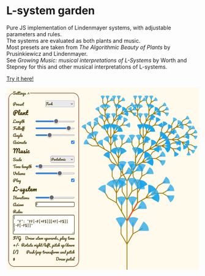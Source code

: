 # L-system garden

Pure JS implementation of Lindenmayer systems, with adjustable parameters and rules.  
The systems are evaluated as both plants and music.  
Most presets are taken from _The Algorithmic Beauty of Plants_ by Prusinkiewicz and Lindenmayer.  
See _Growing Music: musical interpretations of L-Systems_ by Worth and Stepney for this and other musical interpretations of L-systems.

[Try it here!](https://toberge.github.io/lsystem)

[![](demo.png)](https://toberge.github.io/lsystem)
